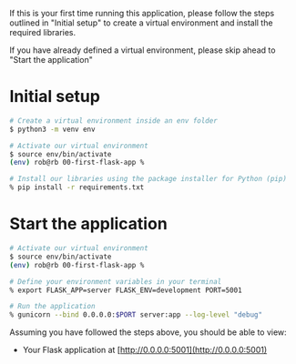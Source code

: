 If this is your first time running this application, please follow the steps outlined in "Initial setup" to create a virtual environment and install the required libraries.

If you have already defined a virtual environment, please skip ahead to "Start the application"

# Initial setup

```sh
# Create a virtual environment inside an env folder
$ python3 -m venv env

# Activate our virtual environment
$ source env/bin/activate
(env) rob@rb 00-first-flask-app %

# Install our libraries using the package installer for Python (pip)
% pip install -r requirements.txt
```

# Start the application

```sh
# Activate our virtual environment
$ source env/bin/activate
(env) rob@rb 00-first-flask-app %

# Define your environment variables in your terminal
% export FLASK_APP=server FLASK_ENV=development PORT=5001

# Run the application
% gunicorn --bind 0.0.0.0:$PORT server:app --log-level "debug"
```

Assuming you have followed the steps above, you should be able to view:

- Your Flask application at [http://0.0.0.0:5001](http://0.0.0.0:5001)
